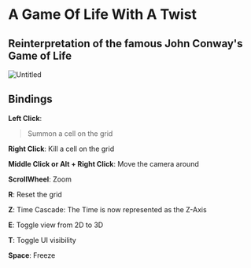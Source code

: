 # A Game Of Life With A Twist

## Reinterpretation of the famous John Conway's Game of Life

![Untitled](https://github.com/NoeBrt/Game-Of-Life-3D/assets/94910317/3752d0c9-c1a4-421e-a076-b108d0435597)

## Bindings

**Left Click**: <BLOCKQUOTE>Summon a cell on the grid</BLOCKQUOTE>

**Right Click**: Kill a cell on the grid

**Middle Click or Alt + Right Click**: Move the camera around

**ScrollWheel**: Zoom

**R**: Reset the grid

**Z**: Time Cascade: The Time is now represented as the Z-Axis

**E**: Toggle view from 2D to 3D

**T**: Toggle UI visibility

**Space**: Freeze

